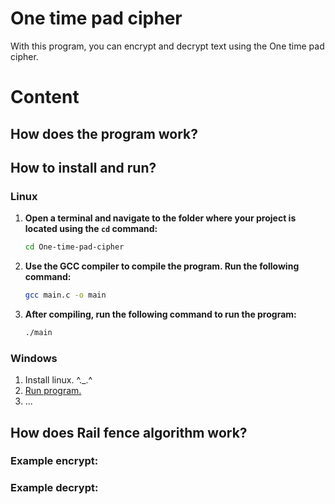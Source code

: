 # One time pad cipher

With this program, you can encrypt and decrypt text using the One time pad cipher.

# Content
## How does the program work?

## How to install and run?
### Linux
1. **Open a terminal and navigate to the folder where your project is located using the `cd` command:** 

    ```bash
    cd One-time-pad-cipher
    ```

2. **Use the GCC compiler to compile the program. Run the following command:** 

    ```bash
    gcc main.c -o main
    ```

3. **After compiling, run the following command to run the program:** 

    ```bash
    ./main
    ```

### Windows
1. Install linux. ^._.^
2. [Run program.](#linux)
3. ...
## How does Rail fence algorithm work?

### Example encrypt:
### Example decrypt: